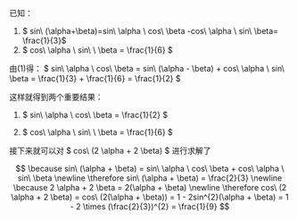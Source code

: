 已知：

1. $ sin\ (\alpha+\beta)=sin\  \alpha \ cos\ \beta -cos\  \alpha \ sin\  \beta= \frac{1}{3}$
2. $ cos\  \alpha \ sin\ \ \beta = \frac{1}{6} $  

由(1)得：
$ sin\  \alpha \ cos\  \beta = sin\ (\alpha - \beta) + cos\  \alpha \ sin\  \beta = \frac{1}{3} + \frac{1}{6} = \frac{1}{2} $  

这样就得到两个重要结果：

1. $ sin\  \alpha \ cos\  \beta = \frac{1}{2} $

2. $ cos\  \alpha \ sin\ \ \beta = \frac{1}{6} $

接下来就可以对 $ cos\ (2 \alpha + 2 \beta) $ 进行求解了

$$
\because sin\ (\alpha + \beta) = sin\  \alpha \ cos\  \beta + cos\  \alpha \ sin\  \beta \newline
\therefore sin\ (\alpha + \beta) = \frac{2}{3} \newline
\because 2 \alpha + 2 \beta = 2(\alpha + \beta) \newline
\therefore cos\ (2 \alpha + 2 \beta) = cos\ (2(\alpha + \beta)) = 1 - 2sin^{2}(\alpha + \beta) = 1 - 2 \times (\frac{2}{3})^{2} = \frac{1}{9}
$$